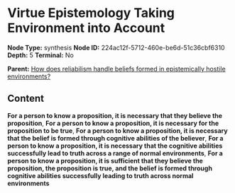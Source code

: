 # Virtue Epistemology Taking Environment into Account

**Node Type:** synthesis
**Node ID:** 224ac12f-5712-460e-be6d-51c36cbf6310
**Depth:** 5
**Terminal:** No

**Parent:** [How does reliabilism handle beliefs formed in epistemically hostile environments?](how-does-reliabilism-handle-beliefs-formed-in-epistemically-hostile-environments-antithesis-23f3323e-44c0-43d9-85f4-11f06e3fb6ae.md)

## Content

**For a person to know a proposition, it is necessary that they believe the proposition**, **For a person to know a proposition, it is necessary for the proposition to be true**, **For a person to know a proposition, it is necessary that the belief is formed through cognitive abilities of the believer**, **For a person to know a proposition, it is necessary that the cognitive abilities successfully lead to truth across a range of normal environments**, **For a person to know a proposition, it is sufficient that they believe the proposition, the proposition is true, and the belief is formed through cognitive abilities successfully leading to truth across normal environments**
